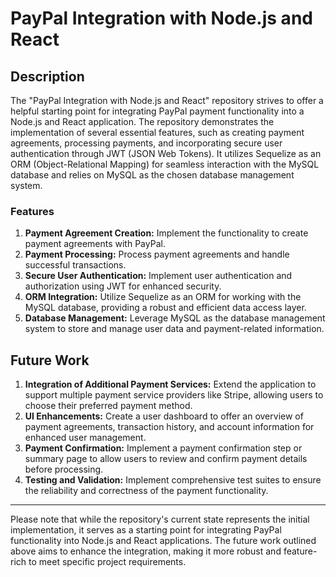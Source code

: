 # PayPal Integration with Node.js and React

## Description
The "PayPal Integration with Node.js and React" repository strives to offer a helpful starting point for integrating PayPal payment functionality into a Node.js and React application. The repository demonstrates the implementation of several essential features, such as creating payment agreements, processing payments, and incorporating secure user authentication through JWT (JSON Web Tokens). It utilizes Sequelize as an ORM (Object-Relational Mapping) for seamless interaction with the MySQL database and relies on MySQL as the chosen database management system.

### Features
1. **Payment Agreement Creation:** Implement the functionality to create payment agreements with PayPal.
2. **Payment Processing:** Process payment agreements and handle successful transactions.
3. **Secure User Authentication:** Implement user authentication and authorization using JWT for enhanced security.
4. **ORM Integration:** Utilize Sequelize as an ORM for working with the MySQL database, providing a robust and efficient data access layer.
5. **Database Management:** Leverage MySQL as the database management system to store and manage user data and payment-related information.

## Future Work
1. **Integration of Additional Payment Services:** Extend the application to support multiple payment service providers like Stripe, allowing users to choose their preferred payment method.
2. **UI Enhancements:** Create a user dashboard to offer an overview of payment agreements, transaction history, and account information for enhanced user management.
3. **Payment Confirmation:** Implement a payment confirmation step or summary page to allow users to review and confirm payment details before processing.
4. **Testing and Validation:** Implement comprehensive test suites to ensure the reliability and correctness of the payment functionality.

---

Please note that while the repository's current state represents the initial implementation, it serves as a starting point for integrating PayPal functionality into Node.js and React applications. The future work outlined above aims to enhance the integration, making it more robust and feature-rich to meet specific project requirements.
